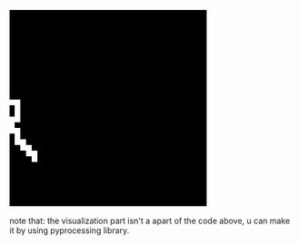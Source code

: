 
![alt text](https://github.com/ahmed4end/maze-generator-and-solver./blob/master/example.gif)



note that: the visualization part isn't a apart of the code above, u can make it by using pyprocessing library.
